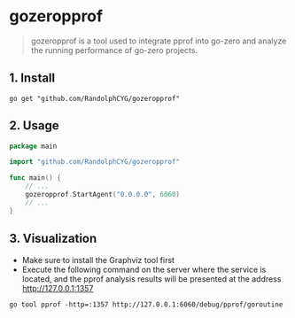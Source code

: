 # gozeropprof

> gozeropprof is a tool used to integrate pprof into go-zero and analyze the running performance of go-zero projects.

## 1. Install

```shell
go get "github.com/RandolphCYG/gozeropprof"
```

## 2. Usage

```go
package main

import "github.com/RandolphCYG/gozeropprof"

func main() {
    // ...
    gozeropprof.StartAgent("0.0.0.0", 6060)
	// ...
}
```

## 3. Visualization

- Make sure to install the Graphviz tool first
- Execute the following command on the server where the service is located, and the pprof analysis results will be presented at the address http://127.0.0.1:1357

```shell
go tool pprof -http=:1357 http://127.0.0.1:6060/debug/pprof/goroutine
```